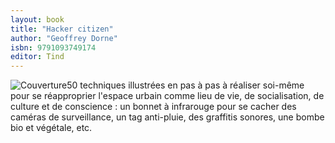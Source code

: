 ```yaml
---
layout: book
title: "Hacker citizen"
author: "Geoffrey Dorne"
isbn: 9791093749174
editor: Tind
---
```


![Couverture](/img/9791093749174.jpg)50 techniques illustrées en pas à pas à réaliser soi-même pour se réapproprier l'espace urbain comme lieu de vie, de socialisation, de culture et de conscience : un bonnet à infrarouge pour se cacher des caméras de surveillance, un tag anti-pluie, des graffitis sonores, une bombe bio et végétale, etc.